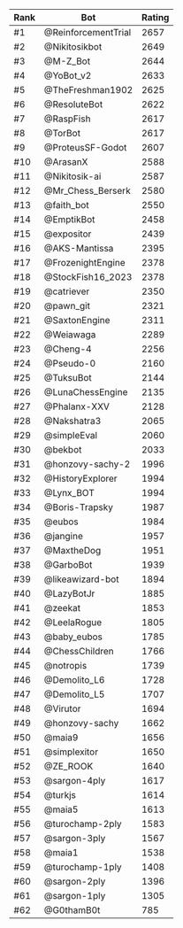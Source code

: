 Rank|Bot|Rating
---|---|---
#1|@ReinforcementTrial|2657
#2|@Nikitosikbot|2649
#3|@M-Z_Bot|2644
#4|@YoBot_v2|2633
#5|@TheFreshman1902|2625
#6|@ResoluteBot|2622
#7|@RaspFish|2617
#8|@TorBot|2617
#9|@ProteusSF-Godot|2607
#10|@ArasanX|2588
#11|@Nikitosik-ai|2587
#12|@Mr_Chess_Berserk|2580
#13|@faith_bot|2550
#14|@EmptikBot|2458
#15|@expositor|2439
#16|@AKS-Mantissa|2395
#17|@FrozenightEngine|2378
#18|@StockFish16_2023|2378
#19|@catriever|2350
#20|@pawn_git|2321
#21|@SaxtonEngine|2311
#22|@Weiawaga|2289
#23|@Cheng-4|2256
#24|@Pseudo-0|2160
#25|@TuksuBot|2144
#26|@LunaChessEngine|2135
#27|@Phalanx-XXV|2128
#28|@Nakshatra3|2065
#29|@simpleEval|2060
#30|@bekbot|2033
#31|@honzovy-sachy-2|1996
#32|@HistoryExplorer|1994
#33|@Lynx_BOT|1994
#34|@Boris-Trapsky|1987
#35|@eubos|1984
#36|@jangine|1957
#37|@MaxtheDog|1951
#38|@GarboBot|1939
#39|@likeawizard-bot|1894
#40|@LazyBotJr|1885
#41|@zeekat|1853
#42|@LeelaRogue|1805
#43|@baby_eubos|1785
#44|@ChessChildren|1766
#45|@notropis|1739
#46|@Demolito_L6|1728
#47|@Demolito_L5|1707
#48|@Virutor|1694
#49|@honzovy-sachy|1662
#50|@maia9|1656
#51|@simplexitor|1650
#52|@ZE_ROOK|1640
#53|@sargon-4ply|1617
#54|@turkjs|1614
#55|@maia5|1613
#56|@turochamp-2ply|1583
#57|@sargon-3ply|1567
#58|@maia1|1538
#59|@turochamp-1ply|1408
#60|@sargon-2ply|1396
#61|@sargon-1ply|1305
#62|@G0thamB0t|785
